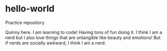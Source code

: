 # hello-world
Practice repository

Quinny here. I am learning to code! Having tons of fun doing it.
I think I am a nerd but I also love things that are untangible like beauty and emotions!
But if nerds are socially awkward, I think I am a nerd.
